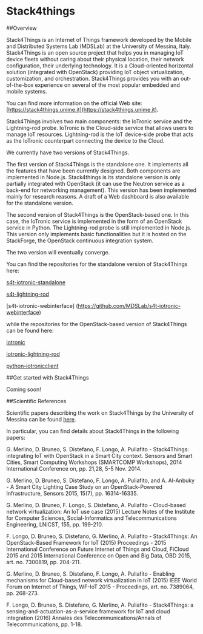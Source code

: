 # Stack4things

##Overview

Stack4Things is an Internet of Things framework developed by the Mobile and Distributed Systems Lab (MDSLab) at the University of Messina, Italy. Stack4Things is an open source project that helps you in managing IoT device fleets without caring about their physical location, their network configuration, their underlying technology. It is a Cloud-oriented horizontal solution (integrated with OpenStack) providing IoT object virtualization, customization, and orchestration. Stack4Things provides you with an out-of-the-box experience on several of the most popular embedded and mobile systems.

You can find more information on the official Web site: [https://stack4things.unime.it](https://stack4things.unime.it). 

Stack4Things involves two main components: the IoTronic service and the Lightning-rod probe. IoTronic is the Cloud-side service that allows users to manage IoT resources. Lightning-rod is the IoT device-side probe that acts as the IoTronic counterpart connecting the device to the Cloud. 

We currently have two versions of Stack4Things. 

The first version of Stack4Things is the standalone one. It implements all the features that have been currently designed. Both components are implemented in Node.js. Stack4things is its standalone version is only partially integrated with OpenStack (it can use the Neutron service as a back-end for networking management). This version has been implemented mainly for research reasons. A draft of a Web dashboard is also available for the standalone version. 

The second version of Stack4Things is the OpenStack-based one. In this case, the IoTronic service is implemented in the form of an OpenStack service in Python. The Lightning-rod probe is still implemented in Node.js. This version only implements basic functionalities but it is hosted on the StackForge, the OpenStack continuous integration system. 

The two version will eventually converge. 

You can find the repositories for the standalone version of Stack4Things here:

[s4t-iotronic-standalone](https://github.com/MDSLab/s4t-iotronic-standalone)

[s4t-lightning-rod](https://github.com/MDSLab/s4t-lightning-rod)

[s4t-iotronic-webinterface] (https://github.com/MDSLab/s4t-iotronic-webinterface)

while the repositories for the OpenStack-based version of Stack4Things can be found here:

[iotronic](https://github.com/MDSLab/iotronic)

[iotronic-lightning-rod](https://github.com/MDSLab/iotronic-lightning-rod)

[python-iotronicclient](https://github.com/MDSLab/python-iotronicclient)

##Get started with Stack4Things

Coming soon!

##Scientific References

Scientific papers describing the work on Stack4Things by the University of Messina can be found [here](http://mdslab.unime.it/biblio).

In particular, you can find details about Stack4Things in the following papers:

G. Merlino, D. Bruneo, S. Distefano, F. Longo, A. Puliafito - Stack4Things: integrating IoT with OpenStack in a Smart City context. Sensors and Smart Cities, Smart Computing Workshops (SMARTCOMP Workshops), 2014 International Conference on, pp. 21,28, 5-5 Nov. 2014.

G. Merlino,  D. Bruneo,  S. Distefano,  F. Longo,  A. Puliafito, and A. Al-Anbuky - A Smart City Lighting Case Study on an OpenStack-Powered Infrastructure, Sensors 2015, 15(7), pp. 16314-16335.

G. Merlino, D. Bruneo, F. Longo, S. Distefano, A. Puliafito - Cloud-based network virtualization: An IoT use case (2015) Lecture Notes of the Institute for Computer Sciences, Social-Informatics and Telecommunications Engineering, LNICST, 155, pp. 199-210. 

F. Longo, D. Bruneo, S. Distefano, G. Merlino, A. Puliafito - Stack4Things: An OpenStack-Based Framework for IoT (2015) Proceedings - 2015 International Conference on Future Internet of Things and Cloud, FiCloud 2015 and 2015 International Conference on Open and Big Data, OBD 2015, art. no. 7300819, pp. 204-211.

G. Merlino, D. Bruneo, S. Distefano, F. Longo, A. Puliafito - Enabling mechanisms for Cloud-based network virtualization in IoT (2015) IEEE World Forum on Internet of Things, WF-IoT 2015 - Proceedings, art. no. 7389064, pp. 268-273.

F. Longo, D. Bruneo, S. Distefano, G. Merlino, A. Puliafito - Stack4Things: a sensing-and-actuation-as-a-service framework for IoT and cloud integration (2016) Annales des Telecommunications/Annals of Telecommunications, pp. 1-18.
